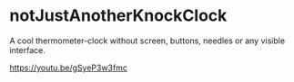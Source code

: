 # notJustAnotherKnockClock
A cool  thermometer-clock without screen, buttons, needles or any visible interface.

https://youtu.be/gSyeP3w3fmc
